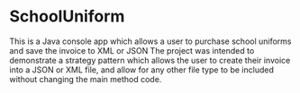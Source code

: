 # SchoolUniform
This is a Java console app which allows a user to purchase school uniforms and save the invoice to XML or JSON
The project was intended to demonstrate a strategy pattern which allows the user to create their invoice into a JSON or XML file, and allow for any other file type to be included without changing the main method code.
